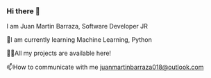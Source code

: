  ### Hi there 👋
 I am Juan Martin Barraza, Software Developer JR
 
🌱I am currently learning Machine Learning, Python

  👨‍💻All my projects are available here!

📫How to communicate with me juanmartinbarraza018@outlook.com
<!--
**juanchibarraza/juanchibarraza** is a ✨ _special_ ✨ repository because its `README.md` (this file) appears on your GitHub profile.

Here are some ideas to get you started:

- 🔭 I’m currently working on ...
- 🌱 I’m currently learning ...
- 👯 I’m looking to collaborate on ...
- 🤔 I’m looking for help with ...
- 💬 Ask me about ...
- 📫 How to reach me: ...
- 😄 Pronouns: ...
- ⚡ Fun fact: ..
